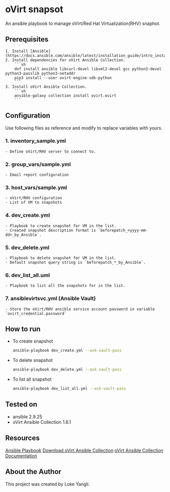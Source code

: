 # oVirt snapsot

An ansible playbook to manage oVirt/Red Hat Virtualization(RHV) snaphot.

## Prerequisites

    1. Install [Ansible](https://docs.ansible.com/ansible/latest/installation_guide/intro_installation.html).
    2. Install dependencies for oVirt Ansible Collection.
        ```sh
        dnf install ansible libcurl-devel libxml2-devel gcc python3-devel python3-passlib python3-netaddr
        pip3 install --user ovirt-engine-sdk-python
        ```
    3. Install oVirt Ansible Collection.
        ```sh
        ansible-galaxy collection install ovirt.ovirt
        ```

## Configuration

Use following files as reference and modify to replace variables with yours.

### 1. inventory_sample.yml
    - Define oVirt/RHV server to connect to.

### 2. group_vars/sample.yml
    - Email report configuration

### 3. host_vars/sample.yml
    - oVirt/RHV configuration
    - List of VM to snapshots

### 4. dev_create.yml
    - Playbook to create snapshot for VM in the list.
    - Created snapshot description format is `beforepatch_<yyyy-mm-dd>_by_Ansible`.

### 5. dev_delete.yml
    - Playbook to delete snapshot for VM in the list.
    - Default snapshot query string is `beforepatch_*_by_Ansible`.

### 6. dev_list_all.uml
    - Playbook to list all the snapshots for in the list.

### 7. ansiblevirtsvc.yml (Ansible Vault)
    - Store the oVirt/RHV ansible service account password in variable `ovirt_credential.password`

## How to run 

- To create snapshot
  ```sh
  ansible-playbook dev_create.yml --ask-vault-pass
  ``` 

- To delete snapshot
  ```sh
  ansible-playbook dev_delete.yml --ask-vault-pass
  ``` 

- To list all snapshot
  ```sh
  ansible-playbook dev_list_all.yml --ask-vault-pass
  ```

## Tested on

- ansible 2.9.25
- oVirt Ansible Collection 1.6.1

## Resources

[Ansible Playbook](http://docs.ansible.com/ansible/latest/playbooks.html)
[Download oVirt Ansible Collection](https://galaxy.ansible.com/ovirt/ovirt)
[oVirt Ansible Collection Documentation](https://docs.ansible.com/ansible/latest/collections/ovirt/ovirt/index.html)

## About the Author

This project was created by Loke Yangli.

